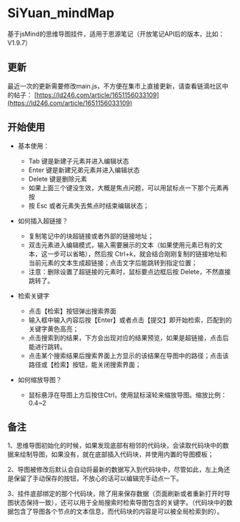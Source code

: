 # SiYuan_mindMap
基于jsMind的思维导图挂件，适用于思源笔记（开放笔记API后的版本，比如：V1.9.7）

## 更新
最近一次的更新需要修改main.js，不方便在集市上直接更新，请查看链滴社区中的帖子：
[https://ld246.com/article/1651156033109](https://ld246.com/article/1651156033109)


## 开始使用
* 基本使用：

  * Tab 键是新建子元素并进入编辑状态
  * Enter 键是新建兄弟元素并进入编辑状态
  * Delete 键是删除元素
  * 如果上面三个键没生效，大概是焦点问题，可以用鼠标点一下那个元素再按
  * 按 Esc 或者元素失去焦点时结束编辑状态；
* 如何插入超链接？

  * 复制笔记中的块超链接或者外部的链接地址；
  * 双击元素进入编辑模式，输入需要展示的文本（如果使用元素已有的文本，这一步可以省略），然后按 Ctrl+k，就会结合刚刚复制的链接地址和当前元素的文本生成超链接；点击文字后能跳转到指定位置；
  * 注意：删除设置了超链接的元素时，鼠标要点边框后按 Delete，不然直接跳转了。
* 检索关键字

  * 点击【检索】按钮弹出搜索界面
  * 输入框中输入内容后按【Enter】或者点击【提交】即开始检索，匹配到的关键字黄色高亮；
  * 点击搜索到的结果，下方会出现对应的结果预览，如果是超链接，点击后能进行跳转。
  * 点击某个搜索结果后搜索界面上方显示的该结果在导图中的路径；点击该路径或【检索】按钮，能关闭搜索界面；
* 如何缩放导图？

  * 鼠标悬浮在导图上方后按住Ctrl，使用鼠标滚轮来缩放导图。缩放比例：0.4~2


## 备注
1、思维导图初始化的时候，如果发现底部有相邻的代码块，会读取代码块中的数据来绘制导图，如果没有，就在底部插入代码块，并使用内置的导图模板；

2、导图被修改后默认会自动将最新的数据写入到代码块中，尽管如此，左上角还是保留了手动保存的按钮，不放心的话可以编辑完手动点一下。

3、挂件底部绑定的那个代码块，除了用来保存数据（页面刷新或者重新打开时导图状态保持一致），还可以用于全局搜索时检索导图包含的关键字。（代码块中的数据包含了导图各个节点的文本信息，而代码块的内容是可以被全局检索到的）。

